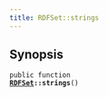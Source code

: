 ```yaml
---
title: RDFSet::strings
---
```


## Synopsis

<code>public function <b><a href="RDFSet">RDFSet</a>::strings</b>()</code>

